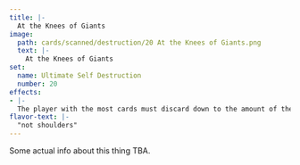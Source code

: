 ```yaml
---
title: |-
  At the Knees of Giants
image: 
  path: cards/scanned/destruction/20 At the Knees of Giants.png
  text: |-
    At the Knees of Giants
set:
  name: Ultimate Self Destruction
  number: 20
effects: 
- |-
  The player with the most cards must discard down to the amount of the person with the least amount of cards.
flavor-text: |-
  "not shoulders"
---
```

Some actual info about this thing TBA.
